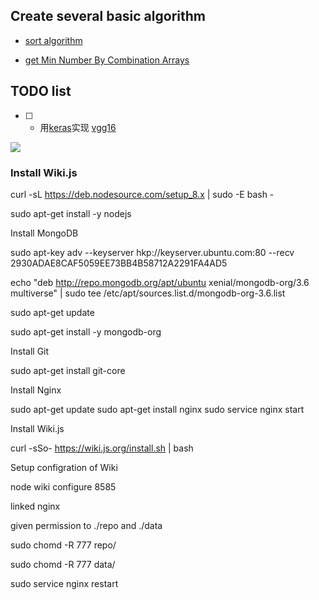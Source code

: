 

## Create several basic algorithm

- [sort algorithm](https://github.com/jeremykid/FunAlgorithm/tree/master/python_practice/sort)

- [get Min Number By Combination Arrays](https://github.com/jeremykid/FunAlgorithm/tree/master/getMinNumberByCombinationArrays)

## TODO list

* [ ] - 用[keras](https://keras.io/)实现 [vgg16](https://www.kaggle.com/keras/vgg16/home) 

![](https://imgur.com/uLXrKxe.jpg)

### Install Wiki.js

  curl -sL https://deb.nodesource.com/setup_8.x | sudo -E bash -

  sudo apt-get install -y nodejs

Install MongoDB

  sudo apt-key adv --keyserver hkp://keyserver.ubuntu.com:80 --recv 2930ADAE8CAF5059EE73BB4B58712A2291FA4AD5

  echo "deb http://repo.mongodb.org/apt/ubuntu xenial/mongodb-org/3.6 multiverse" | sudo tee /etc/apt/sources.list.d/mongodb-org-3.6.list

  sudo apt-get update

  sudo apt-get install -y mongodb-org

Install Git

  sudo apt-get install git-core

Install Nginx

  sudo apt-get update
  sudo apt-get install nginx
  sudo service nginx start

Install Wiki.js

  curl -sSo- https://wiki.js.org/install.sh | bash

Setup configration of Wiki

  node wiki configure 8585

linked nginx 

given permission to ./repo and ./data

  sudo chomd -R 777 repo/

  sudo chomd -R 777 data/

  sudo service nginx restart
